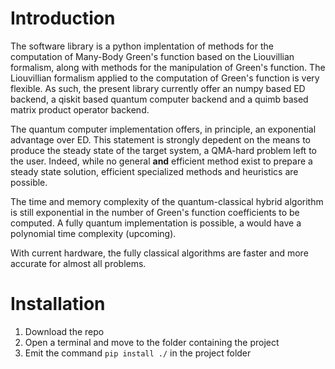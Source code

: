 # Introduction

The software library is a python implentation of methods for the computation of Many-Body
Green's function based on the Liouvillian formalism, along with methods for the manipulation of Green's function. The Liouvillian formalism applied to the computation of Green's function is very flexible. As such, the present library currently offer an numpy based ED backend, a qiskit based quantum computer backend and a quimb based matrix product operator backend.

The quantum computer implementation offers, in principle, an exponential advantage over ED.
This statement is strongly depedent on the means to produce the steady state of the target system, a QMA-hard problem left to the user. Indeed, while no general **and** efficient method exist to prepare a steady state solution, efficient specialized methods and heuristics are possible.

The time and memory complexity of the quantum-classical hybrid algorithm is still exponential in the number of Green's function coefficients to be computed. 
A fully quantum implementation is possible, a would have a polynomial time complexity (upcoming).

With current hardware, the fully classical algorithms are faster and more accurate for almost all problems.

# Installation

1. Download the repo
2. Open a terminal and move to the folder containing the project
3. Emit the command ``` pip install ./ ``` in the project folder
